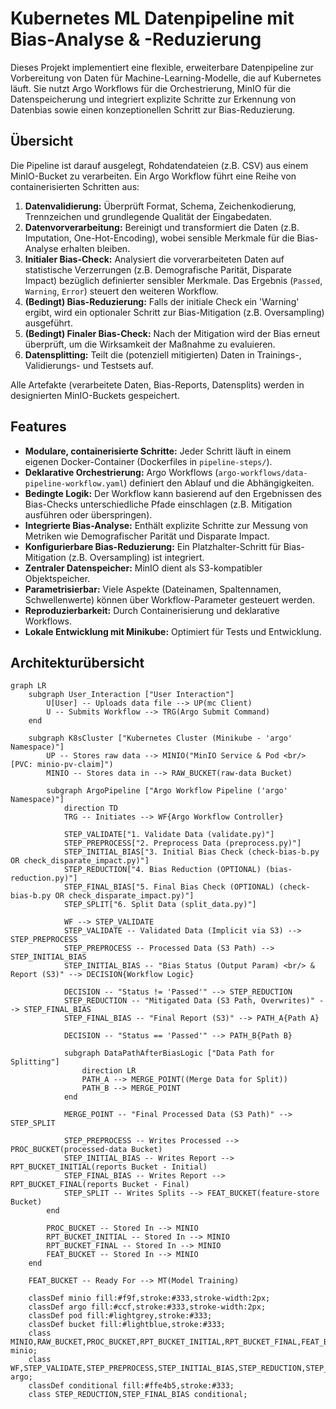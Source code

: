 # Kubernetes ML Datenpipeline mit Bias-Analyse & -Reduzierung

Dieses Projekt implementiert eine flexible, erweiterbare Datenpipeline zur Vorbereitung von Daten für Machine-Learning-Modelle, die auf Kubernetes läuft. Sie nutzt Argo Workflows für die Orchestrierung, MinIO für die Datenspeicherung und integriert explizite Schritte zur Erkennung von Datenbias sowie einen konzeptionellen Schritt zur Bias-Reduzierung.

## Übersicht

Die Pipeline ist darauf ausgelegt, Rohdatendateien (z.B. CSV) aus einem MinIO-Bucket zu verarbeiten. Ein Argo Workflow führt eine Reihe von containerisierten Schritten aus:

1.  **Datenvalidierung:** Überprüft Format, Schema, Zeichenkodierung, Trennzeichen und grundlegende Qualität der Eingabedaten.
2.  **Datenvorverarbeitung:** Bereinigt und transformiert die Daten (z.B. Imputation, One-Hot-Encoding), wobei sensible Merkmale für die Bias-Analyse erhalten bleiben.
3.  **Initialer Bias-Check:** Analysiert die vorverarbeiteten Daten auf statistische Verzerrungen (z.B. Demografische Parität, Disparate Impact) bezüglich definierter sensibler Merkmale. Das Ergebnis (`Passed`, `Warning`, `Error`) steuert den weiteren Workflow.
4.  **(Bedingt) Bias-Reduzierung:** Falls der initiale Check ein 'Warning' ergibt, wird ein optionaler Schritt zur Bias-Mitigation (z.B. Oversampling) ausgeführt.
5.  **(Bedingt) Finaler Bias-Check:** Nach der Mitigation wird der Bias erneut überprüft, um die Wirksamkeit der Maßnahme zu evaluieren.
6.  **Datensplitting:** Teilt die (potenziell mitigierten) Daten in Trainings-, Validierungs- und Testsets auf.

Alle Artefakte (verarbeitete Daten, Bias-Reports, Datensplits) werden in designierten MinIO-Buckets gespeichert.

## Features

*   **Modulare, containerisierte Schritte:** Jeder Schritt läuft in einem eigenen Docker-Container (Dockerfiles in `pipeline-steps/`).
*   **Deklarative Orchestrierung:** Argo Workflows (`argo-workflows/data-pipeline-workflow.yaml`) definiert den Ablauf und die Abhängigkeiten.
*   **Bedingte Logik:** Der Workflow kann basierend auf den Ergebnissen des Bias-Checks unterschiedliche Pfade einschlagen (z.B. Mitigation ausführen oder überspringen).
*   **Integrierte Bias-Analyse:** Enthält explizite Schritte zur Messung von Metriken wie Demografischer Parität und Disparate Impact.
*   **Konfigurierbare Bias-Reduzierung:** Ein Platzhalter-Schritt für Bias-Mitigation (z.B. Oversampling) ist integriert.
*   **Zentraler Datenspeicher:** MinIO dient als S3-kompatibler Objektspeicher.
*   **Parametrisierbar:** Viele Aspekte (Dateinamen, Spaltennamen, Schwellenwerte) können über Workflow-Parameter gesteuert werden.
*   **Reproduzierbarkeit:** Durch Containerisierung und deklarative Workflows.
*   **Lokale Entwicklung mit Minikube:** Optimiert für Tests und Entwicklung.

## Architekturübersicht

```mermaid
graph LR
    subgraph User_Interaction ["User Interaction"]
        U[User] -- Uploads data file --> UP(mc Client)
        U -- Submits Workflow --> TRG(Argo Submit Command)
    end

    subgraph K8sCluster ["Kubernetes Cluster (Minikube - 'argo' Namespace)"]
        UP -- Stores raw data --> MINIO("MinIO Service & Pod <br/> [PVC: minio-pv-claim]")
        MINIO -- Stores data in --> RAW_BUCKET(raw-data Bucket)

        subgraph ArgoPipeline ["Argo Workflow Pipeline ('argo' Namespace)"]
            direction TD
            TRG -- Initiates --> WF{Argo Workflow Controller}

            STEP_VALIDATE["1. Validate Data (validate.py)"]
            STEP_PREPROCESS["2. Preprocess Data (preprocess.py)"]
            STEP_INITIAL_BIAS["3. Initial Bias Check (check-bias-b.py OR check_disparate_impact.py)"]
            STEP_REDUCTION["4. Bias Reduction (OPTIONAL) (bias-reduction.py)"]
            STEP_FINAL_BIAS["5. Final Bias Check (OPTIONAL) (check-bias-b.py OR check_disparate_impact.py)"]
            STEP_SPLIT["6. Split Data (split_data.py)"]

            WF --> STEP_VALIDATE
            STEP_VALIDATE -- Validated Data (Implicit via S3) --> STEP_PREPROCESS
            STEP_PREPROCESS -- Processed Data (S3 Path) --> STEP_INITIAL_BIAS
            STEP_INITIAL_BIAS -- "Bias Status (Output Param) <br/> & Report (S3)" --> DECISION{Workflow Logic}

            DECISION -- "Status != 'Passed'" --> STEP_REDUCTION
            STEP_REDUCTION -- "Mitigated Data (S3 Path, Overwrites)" --> STEP_FINAL_BIAS
            STEP_FINAL_BIAS -- "Final Report (S3)" --> PATH_A{Path A}

            DECISION -- "Status == 'Passed'" --> PATH_B{Path B}

            subgraph DataPathAfterBiasLogic ["Data Path for Splitting"]
                direction LR
                PATH_A --> MERGE_POINT((Merge Data for Split))
                PATH_B --> MERGE_POINT
            end

            MERGE_POINT -- "Final Processed Data (S3 Path)" --> STEP_SPLIT
            
            STEP_PREPROCESS -- Writes Processed --> PROC_BUCKET(processed-data Bucket)
            STEP_INITIAL_BIAS -- Writes Report --> RPT_BUCKET_INITIAL(reports Bucket - Initial)
            STEP_FINAL_BIAS -- Writes Report --> RPT_BUCKET_FINAL(reports Bucket - Final)
            STEP_SPLIT -- Writes Splits --> FEAT_BUCKET(feature-store Bucket)
        end

        PROC_BUCKET -- Stored In --> MINIO
        RPT_BUCKET_INITIAL -- Stored In --> MINIO
        RPT_BUCKET_FINAL -- Stored In --> MINIO
        FEAT_BUCKET -- Stored In --> MINIO
    end

    FEAT_BUCKET -- Ready For --> MT(Model Training)

    classDef minio fill:#f9f,stroke:#333,stroke-width:2px;
    classDef argo fill:#ccf,stroke:#333,stroke-width:2px;
    classDef pod fill:#lightgrey,stroke:#333;
    classDef bucket fill:#lightblue,stroke:#333;
    class MINIO,RAW_BUCKET,PROC_BUCKET,RPT_BUCKET_INITIAL,RPT_BUCKET_FINAL,FEAT_BUCKET minio;
    class WF,STEP_VALIDATE,STEP_PREPROCESS,STEP_INITIAL_BIAS,STEP_REDUCTION,STEP_FINAL_BIAS,STEP_SPLIT argo;
    classDef conditional fill:#ffe4b5,stroke:#333;
    class STEP_REDUCTION,STEP_FINAL_BIAS conditional;

